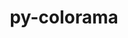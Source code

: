 ---
title: "py-colorama"
layout: cache
categories: [package, develop-2025-03-30]
meta: {"compilers": ["none"], "num_specs": 3, "num_specs_by_stack": {"e4s": 1, "e4s-neoverse-v2": 1, "e4s-oneapi": 1, "root": 3}, "oss": ["ubuntu22.04"], "platforms": ["linux"], "stacks": ["e4s", "e4s-neoverse-v2", "e4s-oneapi", "root"], "targets": ["neoverse_v2", "x86_64_v3"], "versions": ["0.4.6"]}
spec_details: [{"compiler": "none", "hash": "c4pctkcijhss3ztmww47uldqe5fo2bee", "os": "ubuntu22.04", "platform": "linux", "size": "-", "stacks": ["e4s", "root"], "target": "x86_64_v3", "variants": ["build_system=python_pip"], "versions": ["0.4.6"]}, {"compiler": "none", "hash": "cnma7gmzh3ohh47k2ehyqfzguvv3uyf6", "os": "ubuntu22.04", "platform": "linux", "size": "-", "stacks": ["e4s-neoverse-v2", "root"], "target": "neoverse_v2", "variants": ["build_system=python_pip"], "versions": ["0.4.6"]}, {"compiler": "none", "hash": "nmpswdwhmj35gyc7knbepc5co3ycgn4z", "os": "ubuntu22.04", "platform": "linux", "size": "-", "stacks": ["e4s-oneapi", "root"], "target": "x86_64_v3", "variants": ["build_system=python_pip"], "versions": ["0.4.6"]}]
---